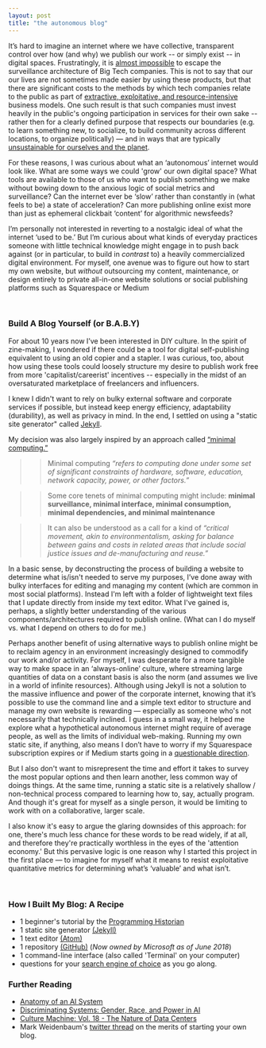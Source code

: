 ```yaml
---
layout: post
title: "the autonomous blog"
---
```


It’s hard to imagine an internet where we have collective, transparent control over how (and why) we publish our work -- or simply exist -- in digital spaces. Frustratingly, it is [almost impossible](https://www.theguardian.com/commentisfree/2019/feb/17/almost-impossible-to-function-without-big-five-tech-giants) to escape the surveillance architecture of Big Tech companies. This is not to say that our our lives are not sometimes made easier by using these products, but that there are significant costs to the methods by which tech companies relate to the public as part of [extractive, exploitative, and resource-intensive](https://anatomyof.ai/) business models. One such result is that such companies must invest heavily in the public's ongoing participation in services for their own sake -- rather then for a clearly defined purpose that respects our boundaries (e.g. to learn something new, to socialize, to build community across different locations, to organize politically) — and in ways that are typically [unsustainable for ourselves and the planet](https://www.theguardian.com/commentisfree/2018/jul/17/internet-climate-carbon-footprint-data-centres).

For these reasons, I was curious about what an ‘autonomous’ internet would look like. What are some ways we could 'grow' our own digital space? What tools are available to those of us who want to publish something we make without bowing down to the anxious logic of social metrics and surveillance? Can the internet ever be ‘slow’ rather than constantly in (what feels to be) a state of acceleration? Can more publishing online exist more than just as ephemeral clickbait ‘content’ for algorithmic newsfeeds?

I’m personally not interested in reverting to a nostalgic ideal of what the internet ‘used to be.’ But I’m curious about what kinds of everyday practices someone with little technical knowledge might engage in to push back against (or in particular, to build in *contrast* to) a heavily commercialized digital environment. For myself, one avenue was to figure out how to start my own website, but *without* outsourcing my content, maintenance, or design entirely to private all-in-one website solutions or social publishing platforms such as Squarespace or Medium

&nbsp;
&nbsp;

### Build A Blog Yourself (or B.A.B.Y)

For about 10 years now I’ve been interested in DIY culture. In the spirit of zine-making, I wondered if there could be a tool for digital self-publishing equivalent to using an old copier and a stapler. I was curious, too, about how using these tools could loosely structure my desire to publish work free from more 'capitalist/careerist' incentives -- especially in the midst of an oversaturated marketplace of freelancers and influencers.

I knew I didn't want to rely on bulky external software and corporate services if possible, but instead keep energy efficiency, adaptability (durability), as well as privacy in mind. In the end, I settled on using a "static site generator" called [Jekyll](https://jekyllrb.com/).

My decision was also largely inspired by an approach called  [“minimal computing.”](https://go-dh.github.io/mincomp/about/)
>>Minimal computing *“refers to computing done under some set of significant constraints of hardware, software, education, network capacity, power, or other factors.”*

>>Some core tenets of minimal computing might include: **minimal surveillance, minimal interface, minimal consumption, minimal dependencies, and minimal maintenance**

>>It can also be understood as a call for a kind of *“critical movement, akin to environmentalism, asking for balance between gains and costs in related areas that include social justice issues and de-manufacturing and reuse.”*  

In a basic sense, by deconstructing the process of building a website to determine what is/isn't needed to serve my purposes, I’ve done away with bulky interfaces for editing and managing my content (which are common in most social platforms). Instead I'm left with a folder of lightweight text files that I update directly from inside my text editor. What I've gained is, perhaps, a slightly better understanding of the various components/architectures required to publish online. (What can I do myself vs. what I depend on others to do for me.)

Perhaps another benefit of using alternative ways to publish online might be to reclaim agency in an environment increasingly designed to commodify our work and/or activity. For myself, I was desperate for a more tangible way to make space in an ‘always-online’ culture, where streaming large quantities of data on a constant basis is also the norm (and assumes we live in a world of infinite resources). Although using Jekyll is not a solution to the massive influence and power of the corporate internet, knowing that it’s possible to use the command line and a simple text editor to structure and manage my own website is rewarding — especially as someone who's not necessarily that technically inclined. I guess in a small way, it helped me explore what a hypothetical autonomous internet might require of average people, as well as the limits of individual web-making. Running my own static site, if anything, also means I don’t have to worry if my Squarespace subscription expires or if Medium starts going in a [questionable direction](http://studyhall.xyz/blog/2018/6/12/mediums-mess-the-rise-and-fall-of-the-site-that-was-supposed-to-save-journalism).

But I also don't want to misrepresent the time and effort it takes to survey the most popular options and then learn another, less common way of doings things. At the same time, running a static site is a relatively shallow / non-technical process compared to learning how to, say, actually program. And though it's great for myself as a single person, it would be limiting to work with on a collaborative, larger scale.

I also know it's easy to argue the glaring downsides of this approach: for one, there's much less chance for these words to be read widely, if at all, and therefore they're practically worthless in the eyes of the 'attention economy.' But this pervasive logic is one reason why I started this project in the first place — to imagine for myself what it means to resist exploitative quantitative metrics for determining what’s ‘valuable’ and what isn’t.

&nbsp;

### How I Built My Blog: A Recipe

* 1 beginner's tutorial by the [Programming Historian](https://programminghistorian.org/en/lessons/building-static-sites-with-jekyll-github-pages)
* 1 static site generator [(Jekyll)](https://jekyllrb.com/)
* 1 text editor [(Atom)](https://atom.io/)
* 1 repository [(GitHub)](https://github.com/) (*Now owned by Microsoft as of June 2018*)
* 1 command-line interface (also called 'Terminal' on your computer)
* questions for your [search engine of choice](https://duckduckgo.com) as you go along.

### Further Reading

* [Anatomy of an AI System](https://anatomyof.ai/)
* [Discriminating Systems: Gender, Race, and Power in AI](https://ainowinstitute.org/discriminatingsystems.pdf)
* [Culture Machine: Vol. 18 - The Nature of Data Centers](http://culturemachine.net/vol-18-the-nature-of-data-centers/)
* Mark Weidenbaum's [twitter thread](https://twitter.com/disquiet/status/1139208677477347334) on the merits of starting your own blog.





&nbsp;
&nbsp;
